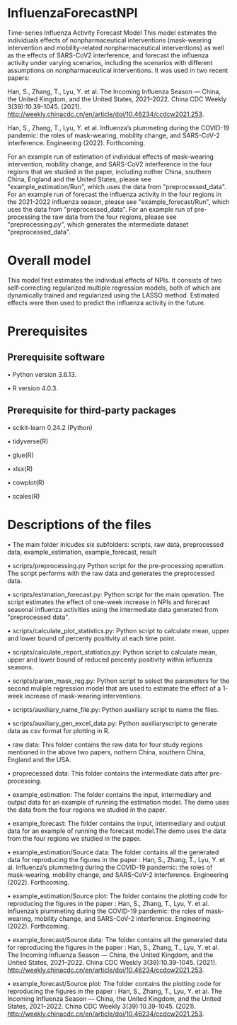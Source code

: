 # InfluenzaForecastNPI
Time-series Influenza Activity Forecast Model
This model estimates the individuals effects of nonpharmaceutical interventions (mask-wearing intervention and mobility-related nonpharmaceutical interventions) as well as the effects of SARS-CoV2 interference, and forecast the influenza activity under varying scenarios, including the scenarios with different assumptions on nonpharmaceutical interventions. It was used in two recent papers: 

Han, S., Zhang, T., Lyu, Y. et al. The Incoming Influenza Season — China, the United Kingdom, and the United States, 2021–2022. China CDC Weekly 3(39):10.39-1045. (2021). http://weekly.chinacdc.cn/en/article/doi/10.46234/ccdcw2021.253.

Han, S., Zhang, T., Lyu, Y. et al. Influenza’s plummeting during the COVID-19 pandemic: the roles of mask-wearing, mobility change, and SARS-CoV-2 interference. Engineering (2022). Forthcoming.

For an example run of estimation of individual effects of mask-wearing intervention, mobility change, and SARS-CoV2 interference in the four regions that we studied in the paper, including nother China, southern China, England and the United States, please see "example_estimation/Run", which uses the data from "preprocessed_data". For an example run of forecast the influenza activity in the four regions in the 2021-2022 influenza season, please see "example_forecast/Run", which uses the data from "preprocessed_data". For an example run of pre-processing the raw data from the four regions, please see "preprocessing.py", which generates the intermediate dataset "preprocessed_data".

# Overall model
This model first estimates the individual effects of NPIs. It consists of two self-correcting regularized multiple regression models, both of which are dynamically trained and regularized using the LASSO method. Estimated effects were then used to predict the influenza activity in the future.
# Prerequisites
## Prerequisite software
•	Python version 3.6.13.

•	R version 4.0.3.

## Prerequisite for third-party packages
•	scikit-learn 0.24.2 (Python)

•	tidyverse(R)

•	glue(R)

•	xlsx(R)

•	cowplot(R)

•	scales(R)

# Descriptions of the files 

•	The main folder inlcudes six subfolders: scripts, raw data, preprocessed data, example_estimation, example_forecast, result


•	scripts/preprocessing.py Python script for the pre-processing operation. The script performs with the raw data and generates the preprocessed data.

•	scripts/estimation_forecast.py: Python script for the main operation. The script estimates the effect of one-week increase in NPIs and forecast seasonal influenza activities using the intermediate data generated from "preprocessed data". 

•	scripts/calculate_plot_statistics.py: Python script to calculate mean, upper and lower bound of percenty positivity at each time point. 

•	scripts/calculate_report_statistics.py: Python script to calculate mean, upper and lower bound of reduced percenty positivity within influenza seasons.

•	scripts/param_mask_reg.py: Python script to select the parameters for the second muliple regression model that are used to estimate the effect of a 1-week increase of mask-wearing interventions.


•	scripts/auxiliary_name_file.py: Python auxiliary script to name the files.

•	scripts/auxiliary_gen_excel_data.py: Python auxiliaryscript to generate data as csv format for plotting in R.

•	raw data: This folder contains the raw data for four study regions mentioned in the above two papers, nothern China, southern China, England and the USA.

•	proprecessed data: This folder contains the intermediate data after pre-processing. 

•	example_estimation: The folder contains the input, intermediary and output data for an example of running the estimation model. The demo uses the data from the four regions we studied in the paper.

•	example_forecast: The folder contains the input, intermediary and output data for an example of running the forecast model.The demo uses the data from the four regions we studied in the paper.

•	example_estimation/Source data: The folder contains all the generated data for reproducing the figures in the paper : Han, S., Zhang, T., Lyu, Y. et al. Influenza’s plummeting during the COVID-19 pandemic: the roles of mask-wearing, mobility change, and SARS-CoV-2 interference. Engineering (2022). Forthcoming.

•	example_estimation/Source plot: The folder contains the plotting code for reproducing the figures in the paper : Han, S., Zhang, T., Lyu, Y. et al. Influenza’s plummeting during the COVID-19 pandemic: the roles of mask-wearing, mobility change, and SARS-CoV-2 interference. Engineering (2022). Forthcoming.

•	example_forecast/Source data: The folder contains all the generated data for reproducing the figures in the paper : Han, S., Zhang, T., Lyu, Y. et al. The Incoming Influenza Season — China, the United Kingdom, and the United States, 2021–2022. China CDC Weekly 3(39):10.39-1045. (2021). http://weekly.chinacdc.cn/en/article/doi/10.46234/ccdcw2021.253.

•	example_forecast/Source plot: The folder contains the plotting code for reproducing the figures in the paper : Han, S., Zhang, T., Lyu, Y. et al. The Incoming Influenza Season — China, the United Kingdom, and the United States, 2021–2022. China CDC Weekly 3(39):10.39-1045. (2021). http://weekly.chinacdc.cn/en/article/doi/10.46234/ccdcw2021.253.



